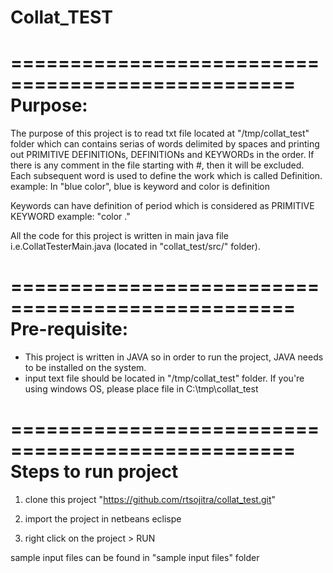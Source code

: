 # Collat_TEST

==================================================
Purpose:
==================================================

The purpose of this project is  to read txt file located at "/tmp/collat_test" folder which can contains serias of words delimited by spaces and printing out PRIMITIVE DEFINITIONs, DEFINITIONs and KEYWORDs in the order.
If there is any comment in the file starting with #, then it will be excluded.
Each subsequent word is used to define the work which is called Definition.
example: In "blue color", blue is keyword and color is definition

Keywords can have definition of period which is considered as PRIMITIVE KEYWORD
example: "color ."

All the code for this project is written in main java file i.e.CollatTesterMain.java (located in "collat_test/src/" folder). 

==================================================
Pre-requisite:
==================================================
- This project is written in JAVA so in order to run the project, JAVA needs to be installed on the system. 
- input text file should be located in "/tmp/collat_test" folder. If you're using windows OS, please place file in C:\tmp\collat_test


==================================================
Steps to run project
==================================================

1) clone this project "https://github.com/rtsojitra/collat_test.git"

2) import the project in netbeans eclispe 

3) right click on the project > RUN

sample input files can be found in "sample input files" folder


